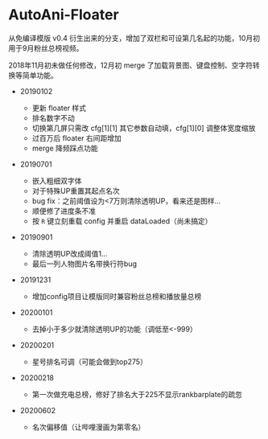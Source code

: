 # AutoAni-Floater

从免编译模版 v0.4 衍生出来的分支，增加了双栏和可设第几名起的功能，10月初用于9月粉丝总榜视频。

2018年11月初未做任何修改，12月初 merge 了加载背景图、键盘控制、空字符转换等简单功能。

- 20190102
  - 更新 floater 样式
  - 排名数字不动
  - 切换第几屏只需改 cfg[1][1] 其它参数自动填，cfg[1][0] 调整体宽度缩放
  - 过百万后 floater 右间距增加
  - merge 降频踩点功能

- 20190701
  - 嵌入粗细双字体
  - 对于特殊UP重置其起点名次
  - bug fix：之前阈值设为<7万则清除透明UP，看来还是图样…
  - 顺便修了进度条不准
  - 按 `R` 键立刻重载 config 并重启 dataLoaded（尚未搞定）

- 20190901
  - 清除透明UP改成阈值1…
  - 最后一列人物图片名带换行符bug

- 20191231
  - 增加config项目让模版同时兼容粉丝总榜和播放量总榜

- 20200101
  - 去掉小于多少就清除透明UP的功能（调低至<-999）

- 20200201
  - 星号排名可调（可能会做到top275）

- 20200218
  - 第一次做充电总榜，修好了排名大于225不显示rankbarplate的疏忽

- 20200602
  - 名次偏移值（让哔哩漫画为第零名）

